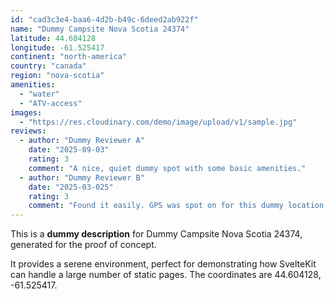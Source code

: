 ```yaml
---
id: "cad3c3e4-baa6-4d2b-b49c-6deed2ab922f"
name: "Dummy Campsite Nova Scotia 24374"
latitude: 44.604128
longitude: -61.525417
continent: "north-america"
country: "canada"
region: "nova-scotia"
amenities:
  - "water"
  - "ATV-access"
images:
  - "https://res.cloudinary.com/demo/image/upload/v1/sample.jpg"
reviews:
  - author: "Dummy Reviewer A"
    date: "2025-09-03"
    rating: 3
    comment: "A nice, quiet dummy spot with some basic amenities."
  - author: "Dummy Reviewer B"
    date: "2025-03-025"
    rating: 3
    comment: "Found it easily. GPS was spot on for this dummy location."
---
```


This is a **dummy description** for Dummy Campsite Nova Scotia 24374, generated for the proof of concept.

It provides a serene environment, perfect for demonstrating how SvelteKit can handle a large number of static pages. The coordinates are 44.604128, -61.525417.
